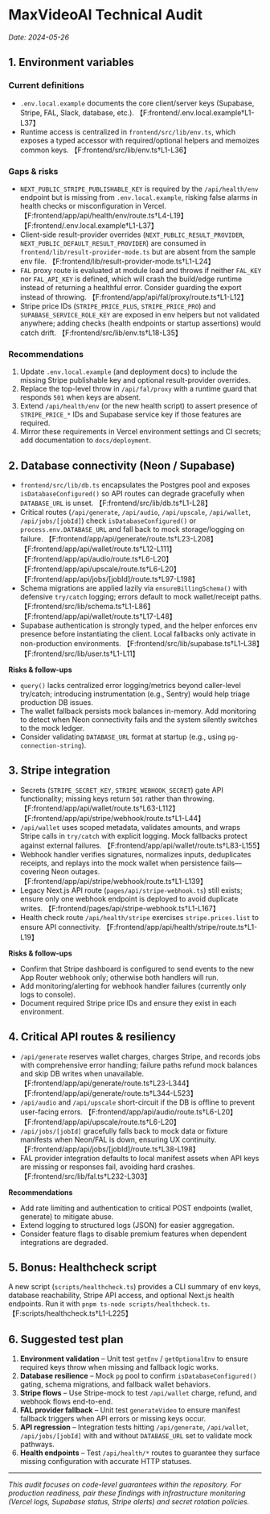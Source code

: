 # MaxVideoAI Technical Audit

_Date: 2024-05-26_

## 1. Environment variables

### Current definitions
- `.env.local.example` documents the core client/server keys (Supabase, Stripe, FAL, Slack, database, etc.). 【F:frontend/.env.local.example†L1-L37】
- Runtime access is centralized in `frontend/src/lib/env.ts`, which exposes a typed accessor with required/optional helpers and memoizes common keys. 【F:frontend/src/lib/env.ts†L1-L36】

### Gaps & risks
- `NEXT_PUBLIC_STRIPE_PUBLISHABLE_KEY` is required by the `/api/health/env` endpoint but is missing from `.env.local.example`, risking false alarms in health checks or misconfiguration in Vercel. 【F:frontend/app/api/health/env/route.ts†L4-L19】【F:frontend/.env.local.example†L1-L37】
- Client-side result-provider overrides (`NEXT_PUBLIC_RESULT_PROVIDER`, `NEXT_PUBLIC_DEFAULT_RESULT_PROVIDER`) are consumed in `frontend/lib/result-provider-mode.ts` but are absent from the sample env file. 【F:frontend/lib/result-provider-mode.ts†L1-L24】
- `FAL` proxy route is evaluated at module load and throws if neither `FAL_KEY` nor `FAL_API_KEY` is defined, which will crash the build/edge runtime instead of returning a healthful error. Consider guarding the export instead of throwing. 【F:frontend/app/api/fal/proxy/route.ts†L1-L12】
- Stripe price IDs (`STRIPE_PRICE_PLUS`, `STRIPE_PRICE_PRO`) and `SUPABASE_SERVICE_ROLE_KEY` are exposed in env helpers but not validated anywhere; adding checks (health endpoints or startup assertions) would catch drift. 【F:frontend/src/lib/env.ts†L18-L35】

### Recommendations
1. Update `.env.local.example` (and deployment docs) to include the missing Stripe publishable key and optional result-provider overrides.
2. Replace the top-level throw in `/api/fal/proxy` with a runtime guard that responds `501` when keys are absent.
3. Extend `/api/health/env` (or the new health script) to assert presence of `STRIPE_PRICE_*` IDs and Supabase service key if those features are required.
4. Mirror these requirements in Vercel environment settings and CI secrets; add documentation to `docs/deployment`.

## 2. Database connectivity (Neon / Supabase)
- `frontend/src/lib/db.ts` encapsulates the Postgres pool and exposes `isDatabaseConfigured()` so API routes can degrade gracefully when `DATABASE_URL` is unset. 【F:frontend/src/lib/db.ts†L1-L28】
- Critical routes (`/api/generate`, `/api/audio`, `/api/upscale`, `/api/wallet`, `/api/jobs/[jobId]`) check `isDatabaseConfigured()` or `process.env.DATABASE_URL` and fall back to mock storage/logging on failure. 【F:frontend/app/api/generate/route.ts†L23-L208】【F:frontend/app/api/wallet/route.ts†L12-L111】【F:frontend/app/api/audio/route.ts†L6-L20】【F:frontend/app/api/upscale/route.ts†L6-L20】【F:frontend/app/api/jobs/[jobId]/route.ts†L97-L198】
- Schema migrations are applied lazily via `ensureBillingSchema()` with defensive `try/catch` logging; errors default to mock wallet/receipt paths. 【F:frontend/src/lib/schema.ts†L1-L86】【F:frontend/app/api/wallet/route.ts†L17-L48】
- Supabase authentication is strongly typed, and the helper enforces env presence before instantiating the client. Local fallbacks only activate in non-production environments. 【F:frontend/src/lib/supabase.ts†L1-L38】【F:frontend/src/lib/user.ts†L1-L11】

**Risks & follow-ups**
- `query()` lacks centralized error logging/metrics beyond caller-level try/catch; introducing instrumentation (e.g., Sentry) would help triage production DB issues.
- The wallet fallback persists mock balances in-memory. Add monitoring to detect when Neon connectivity fails and the system silently switches to the mock ledger.
- Consider validating `DATABASE_URL` format at startup (e.g., using `pg-connection-string`).

## 3. Stripe integration
- Secrets (`STRIPE_SECRET_KEY`, `STRIPE_WEBHOOK_SECRET`) gate API functionality; missing keys return `501` rather than throwing. 【F:frontend/app/api/wallet/route.ts†L63-L112】【F:frontend/app/api/stripe/webhook/route.ts†L1-L44】
- `/api/wallet` uses scoped metadata, validates amounts, and wraps Stripe calls in `try/catch` with explicit logging. Mock fallbacks protect against external failures. 【F:frontend/app/api/wallet/route.ts†L83-L155】
- Webhook handler verifies signatures, normalizes inputs, deduplicates receipts, and replays into the mock wallet when persistence fails—covering Neon outages. 【F:frontend/app/api/stripe/webhook/route.ts†L1-L139】
- Legacy Next.js API route (`pages/api/stripe-webhook.ts`) still exists; ensure only one webhook endpoint is deployed to avoid duplicate writes. 【F:frontend/pages/api/stripe-webhook.ts†L1-L167】
- Health check route `/api/health/stripe` exercises `stripe.prices.list` to ensure API connectivity. 【F:frontend/app/api/health/stripe/route.ts†L1-L19】

**Risks & follow-ups**
- Confirm that Stripe dashboard is configured to send events to the new App Router webhook only; otherwise both handlers will run.
- Add monitoring/alerting for webhook handler failures (currently only logs to console).
- Document required Stripe price IDs and ensure they exist in each environment.

## 4. Critical API routes & resiliency
- `/api/generate` reserves wallet charges, charges Stripe, and records jobs with comprehensive error handling; failure paths refund mock balances and skip DB writes when unavailable. 【F:frontend/app/api/generate/route.ts†L23-L344】【F:frontend/app/api/generate/route.ts†L344-L523】
- `/api/audio` and `/api/upscale` short-circuit if the DB is offline to prevent user-facing errors. 【F:frontend/app/api/audio/route.ts†L6-L20】【F:frontend/app/api/upscale/route.ts†L6-L20】
- `/api/jobs/[jobId]` gracefully falls back to mock data or fixture manifests when Neon/FAL is down, ensuring UX continuity. 【F:frontend/app/api/jobs/[jobId]/route.ts†L38-L198】
- FAL provider integration defaults to local manifest assets when API keys are missing or responses fail, avoiding hard crashes. 【F:frontend/src/lib/fal.ts†L232-L303】

**Recommendations**
- Add rate limiting and authentication to critical POST endpoints (wallet, generate) to mitigate abuse.
- Extend logging to structured logs (JSON) for easier aggregation.
- Consider feature flags to disable premium features when dependent integrations are degraded.

## 5. Bonus: Healthcheck script
A new script (`scripts/healthcheck.ts`) provides a CLI summary of env keys, database reachability, Stripe API access, and optional Next.js health endpoints. Run it with `pnpm ts-node scripts/healthcheck.ts`. 【F:scripts/healthcheck.ts†L1-L225】

## 6. Suggested test plan
1. **Environment validation** – Unit test `getEnv` / `getOptionalEnv` to ensure required keys throw when missing and fallback logic works.
2. **Database resilience** – Mock `pg` pool to confirm `isDatabaseConfigured()` gating, schema migrations, and fallback wallet behaviors.
3. **Stripe flows** – Use Stripe-mock to test `/api/wallet` charge, refund, and webhook flows end-to-end.
4. **FAL provider fallback** – Unit test `generateVideo` to ensure manifest fallback triggers when API errors or missing keys occur.
5. **API regression** – Integration tests hitting `/api/generate`, `/api/wallet`, `/api/jobs/[jobId]` with and without `DATABASE_URL` set to validate mock pathways.
6. **Health endpoints** – Test `/api/health/*` routes to guarantee they surface missing configuration with accurate HTTP statuses.

---

_This audit focuses on code-level guarantees within the repository. For production readiness, pair these findings with infrastructure monitoring (Vercel logs, Supabase status, Stripe alerts) and secret rotation policies._

